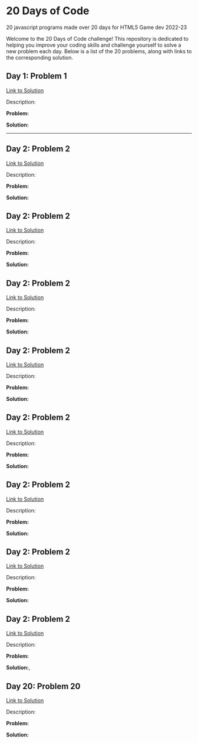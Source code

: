 

# 20 Days of Code
20 javascript programs made over 20 days for HTML5 Game dev 2022-23

Welcome to the 20 Days of Code challenge! This repository is dedicated to helping you improve your coding skills and challenge yourself to solve a new problem each day. Below is a list of the 20 problems, along with links to the corresponding solution.

## Day 1: Problem 1
[Link to Solution](#)

Description:

**Problem:**

**Solution:**

---

## Day 2: Problem 2
[Link to Solution](#)

Description:

**Problem:**

**Solution:**

## Day 2: Problem 2
[Link to Solution](#)

Description:

**Problem:**

**Solution:**
## Day 2: Problem 2
[Link to Solution](#)

Description:

**Problem:**

**Solution:**
## Day 2: Problem 2
[Link to Solution](#)

Description:

**Problem:**

**Solution:**
## Day 2: Problem 2
[Link to Solution](#)

Description:

**Problem:**

**Solution:**
## Day 2: Problem 2
[Link to Solution](#)

Description:

**Problem:**

**Solution:**
## Day 2: Problem 2
[Link to Solution](#)

Description:

**Problem:**

**Solution:**
## Day 2: Problem 2
[Link to Solution](#)

Description:

**Problem:**

**Solution:**,

## Day 20: Problem 20
[Link to Solution](#)

Description:

**Problem:**

**Solution:**
